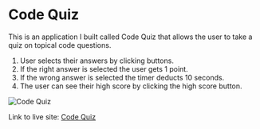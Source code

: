 # Code Quiz

This is an application I built called Code Quiz that allows the user to take a quiz on topical code questions.

1. User selects their answers by clicking buttons.
2. If the right answer is selected the user gets 1 point.
3. If the wrong answer is selected the timer deducts 10 seconds.
4. The user can see their high score by clicking the high score button.

![Code Quiz](codequizpic.png)

Link to live site: [Code Quiz](https://portercol.github.io/Code-Quiz/)
